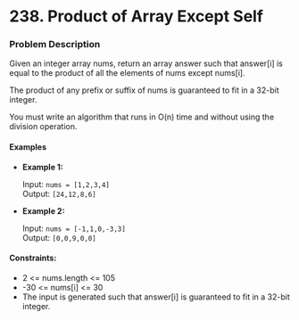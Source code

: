 # 238. Product of Array Except Self

### Problem Description

Given an integer array nums, return an array answer such that answer[i] is equal to the product of all the elements of nums except nums[i].

The product of any prefix or suffix of nums is guaranteed to fit in a 32-bit integer.

You must write an algorithm that runs in O(n) time and without using the division operation.

#### Examples 

- **Example 1:**

    Input: `nums = [1,2,3,4]`\
    Output: `[24,12,8,6]`

- **Example 2:**

    Input: `nums = [-1,1,0,-3,3]`\
    Output: `[0,0,9,0,0]`
 

#### Constraints:

- 2 <= nums.length <= 105
- -30 <= nums[i] <= 30
- The input is generated such that answer[i] is guaranteed to fit in a 32-bit integer.